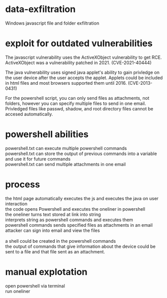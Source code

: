 # data-exfiltration
Windows javascript file and folder exfiltration

# exploit for outdated vulnerabilities
The javascript vulnerability uses the ActiveXObject vulnerability to get RCE. 
ActiveXObject was a vulnerability patched in 2021. (CVE-2021-40444)

The java vulnerability uses signed java applet's ability to gain privledge on the user device after the user accepts the applet. 
Applets could be included in html files and most browsers supported them until 2016. (CVE-2013-0431)

For the powershell script, you can only send files as attachments, not folders, however you can specify multiple files to send in one email.
Privledged files like passwd, shadow, and root directory files cannot be accesed automatically.

# powershell abilities
powershell.txt can execute multiple powershell commands <br />
powershell.txt can store the output of previous commands into a variable and use it for future commands <br />
powershell.txt can send multiple attachments in one email <br />

# process
the html page automatically executes the js and executes the java on user interaction<br />
the code opens Powershell and executes the oneliner in powershell<br />
the oneliner turns text stored at link into string <br />
interprets string as powershell commands and executes them <br />
powershell commands sends specified files as attachments in an email <br />
attacker can sign into email and view the files <br /><br />
a shell could be created in the powershell commands <br />
the output of commands that give information about the device could be sent to a file and that file sent as an attachment.

# manual explotation
open powershell via terminal <br />
run oneliner<br />

